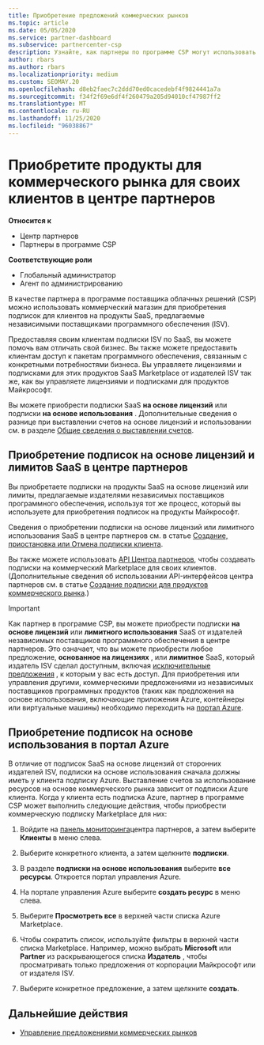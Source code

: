 ```yaml
---
title: Приобретение предложений коммерческих рынков
ms.topic: article
ms.date: 05/05/2020
ms.service: partner-dashboard
ms.subservice: partnercenter-csp
description: Узнайте, как партнеры по программе CSP могут использовать магазин партнеров для покупки предложений SaaS от независимых поставщиков программного обеспечения (ISV).
author: rbars
ms.author: rbars
ms.localizationpriority: medium
ms.custom: SEOMAY.20
ms.openlocfilehash: d8eb2faec7c2ddd70ed0cacedebf4f9824441a7a
ms.sourcegitcommit: f34f2f69e6df4f260479a205d94010cf47987ff2
ms.translationtype: MT
ms.contentlocale: ru-RU
ms.lasthandoff: 11/25/2020
ms.locfileid: "96038867"
---
```

# <a name="purchase-commercial-marketplace-products-for-your-customers-in-partner-center"></a>Приобретите продукты для коммерческого рынка для своих клиентов в центре партнеров

**Относится к**

- Центр партнеров
- Партнеры в программе CSP

**Соответствующие роли**

- Глобальный администратор
- Агент по администрированию

В качестве партнера в программе поставщика облачных решений (CSP) можно использовать коммерческий магазин для приобретения подписок для клиентов на продукты SaaS, предлагаемые независимыми поставщиками программного обеспечения (ISV).

Предоставляя своим клиентам подписки ISV по SaaS, вы можете помочь вам отличать свой бизнес. Вы также можете предоставить клиентам доступ к пакетам программного обеспечения, связанным с конкретными потребностями бизнеса. Вы управляете лицензиями и подписками для этих продуктов SaaS Marketplace от издателей ISV так же, как вы управляете лицензиями и подписками для продуктов Майкрософт.

Вы можете приобрести подписки SaaS **на основе лицензий** или подписки **на основе использования** . Дополнительные сведения о разнице при выставлении счетов на основе лицензий и использовании см. в разделе [Общие сведения о выставлении счетов](billing-basics.md).

## <a name="purchase-license-based-and-metered-saas-subscriptions-in-partner-center"></a>Приобретение подписок на основе лицензий и лимитов SaaS в центре партнеров

Вы приобретаете подписки на продукты SaaS на основе лицензий или лимиты, предлагаемые издателями независимых поставщиков программного обеспечения, используя тот же процесс, который вы используете для приобретения подписок на продукты Майкрософт.

Сведения о приобретении подписки на основе лицензий или лимитного использования SaaS в центре партнеров см. в статье [Создание, приостановка или Отмена подписки клиента](create-a-new-subscription.md#create-a-new-subscription).

Вы также можете использовать [API Центра партнеров](/partner-center/develop/), чтобы создавать подписки на коммерческий Marketplace для своих клиентов. (Дополнительные сведения об использовании API-интерфейсов центра партнеров см. в статье [Создание подписки для продуктов коммерческого рынка](/partner-center/develop/create-subscription-azure-marketplace-products).)

>[!IMPORTANT]
> Как партнер в программе CSP, вы можете приобрести подписки **на основе лицензий** или **лимитного использования** SaaS от издателей независимых поставщиков программного обеспечения в центре партнеров. Это означает, что вы можете приобрести любое предложение, **основанное на лицензиях** , или **лимитное** SaaS, который издатель ISV сделал доступным, включая [исключительные предложения](csp-commercial-marketplace-discover.md#learn-about-marketplace-exclusive-offers) , к которым у вас есть доступ. Для приобретения или управления другими, коммерческими предложениями из независимых поставщиков программных продуктов (таких как предложения на основе использования, включающие приложения Azure, контейнеры или виртуальные машины) необходимо переходить на [портал Azure](https://portal.azure.com/).

## <a name="purchase-usage-based-subscriptions-in-the-azure-portal"></a>Приобретение подписок на основе использования в портал Azure

В отличие от подписок SaaS на основе лицензий от сторонних издателей ISV, подписки на основе использования сначала должны иметь у клиента подписку Azure. Выставление счетов за использование ресурсов на основе коммерческого рынка зависит от подписки Azure клиента. Когда у клиента есть подписка Azure, партнер в программе CSP может выполнить следующие действия, чтобы приобрести коммерческую подписку Marketplace для них:

1. Войдите на [панель мониторинга](https://partner.microsoft.com/dashboard)центра партнеров, а затем выберите **Клиенты** в меню слева.

2. Выберите конкретного клиента, а затем щелкните **подписки**.  

3. В разделе **подписки на основе использования** выберите **все ресурсы**. Откроется портал управления Azure.

4. На портале управления Azure выберите **создать ресурс** в меню слева.

5. Выберите **Просмотреть все** в верхней части списка Azure Marketplace.

6. Чтобы сократить список, используйте фильтры в верхней части списка Marketplace. Например, можно выбрать **Microsoft** или **Partner** из раскрывающегося списка **Издатель** , чтобы просматривать только предложения от корпорации Майкрософт или от издателя ISV.

7. Выберите конкретное предложение, а затем щелкните **создать**.

## <a name="next-steps"></a>Дальнейшие действия

- [Управление предложениями коммерческих рынков](csp-commercial-marketplace-purchase.md)